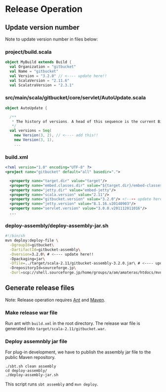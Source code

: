 Release Operation
========

Update version number
--------

Note to update version number in files below:

### project/build.scala

```scala
object MyBuild extends Build {
  val Organization = "gitbucket"
  val Name = "gitbucket"
  val Version = "3.2.0" // <---- update here!!
  val ScalaVersion = "2.11.6"
  val ScalatraVersion = "2.3.1"
```

### src/main/scala/gitbucket/core/servlet/AutoUpdate.scala

```scala
object AutoUpdate {

  /**
   * The history of versions. A head of this sequence is the current BitBucket version.
   */
  val versions = Seq(
    new Version(3, 2), // <---- add this!!
    new Version(3, 1),
    ...
```

### build.xml

```xml
<?xml version="1.0" encoding="UTF-8" ?>
<project name="gitbucket" default="all" basedir=".">

  <property name="target.dir" value="target"/>
  <property name="embed.classes.dir" value="${target.dir}/embed-classes"/>
  <property name="jetty.dir" value="embed-jetty"/>
  <property name="scala.version" value="2.11"/>
  <property name="gitbucket.version" value="3.2.0"/> <!---- update here!! ---->
  <property name="jetty.version" value="8.1.16.v20140903"/>
  <property name="servlet.version" value="3.0.0.v201112011016"/>
  ...
```

### deploy-assembly/deploy-assembly-jar.sh

```bash
#!/bin/sh
mvn deploy:deploy-file \
  -DgroupId=gitbucket\
  -DartifactId=gitbucket-assembly\
  -Dversion=3.2.0\ # <---- update here!!
  -Dpackaging=jar\
  -Dfile=../target/scala-2.11/gitbucket-assembly-3.2.0.jar\ # <---- update here!!
  -DrepositoryId=sourceforge.jp\
  -Durl=scp://shell.sourceforge.jp/home/groups/a/am/amateras/htdocs/mvn/
```

Generate release files
--------

Note: Release operation requires [Ant](http://ant.apache.org/) and [Maven](https://maven.apache.org/).

### Make release war file

Run ant with `build.xml` in the root directory. The release war file is generated into `target/scala-2.11/gitbucket.war`.

### Deploy assemnbly jar file

For plug-in development, we have to publish the assembly jar file to the public Maven repository.

```
./sbt.sh clean assembly
cd deploy-assembly/
./deploy-assembly-jar.sh
```

This script runs `sbt assembly` and `mvn deploy`.

